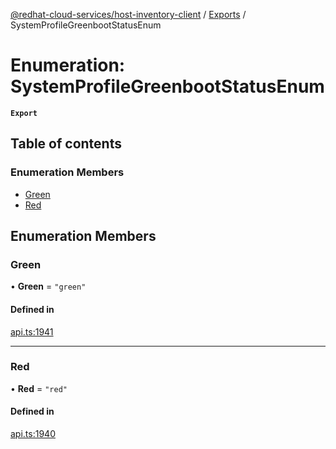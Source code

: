 [@redhat-cloud-services/host-inventory-client](../README.md) / [Exports](../modules.md) / SystemProfileGreenbootStatusEnum

# Enumeration: SystemProfileGreenbootStatusEnum

**`Export`**

## Table of contents

### Enumeration Members

- [Green](SystemProfileGreenbootStatusEnum.md#green)
- [Red](SystemProfileGreenbootStatusEnum.md#red)

## Enumeration Members

### Green

• **Green** = ``"green"``

#### Defined in

[api.ts:1941](https://github.com/RedHatInsights/javascript-clients/blob/master/packages/host-inventory/api.ts#L1941)

___

### Red

• **Red** = ``"red"``

#### Defined in

[api.ts:1940](https://github.com/RedHatInsights/javascript-clients/blob/master/packages/host-inventory/api.ts#L1940)
